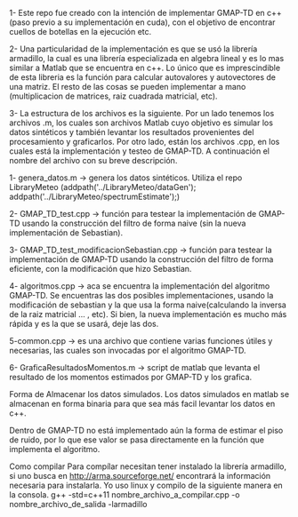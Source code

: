 1- Este repo fue creado con la intención de implementar GMAP-TD en c++ (paso previo a su implementación en cuda), con el objetivo de encontrar cuellos de botellas en la ejecución etc.

2- Una particularidad de la implementación es que se usó la librería armadillo, la cual es una librería especializada en algebra lineal y es lo mas similar a Matlab que se encuentra en c++. Lo único que es imprescindible de esta libreria es la función para calcular autovalores y autovectores de una matriz. El resto de las cosas se pueden implementar a mano (multiplicacion de matrices, raiz cuadrada matricial, etc).

3- La estructura de los archivos es la siguiente. Por un lado tenemos los archivos .m, los cuales son archivos Matlab cuyo objetivo es simular los datos sintéticos y también levantar los resultados provenientes del procesamiento y graficarlos. Por otro lado, están los archivos .cpp, en los cuales está la implementación y testeo de GMAP-TD. A continuación el nombre del archivo con su breve descripción.

   1- genera_datos.m -> genera los datos sintéticos. Utiliza el repo LibraryMeteo (addpath('../LibraryMeteo/dataGen'); addpath('../LibraryMeteo/spectrumEstimate');)

   2- GMAP_TD_test.cpp -> función para testear la implementación de GMAP-TD usando la construcción del filtro de forma naive (sin la nueva implementación de Sebastian).

   3- GMAP_TD_test_modificacionSebastian.cpp ->  función para testear la implementación de GMAP-TD usando la construcción del filtro de forma eficiente, con la modificación que hizo Sebastian.

   4- algoritmos.cpp -> aca se encuentra la implementación del algoritmo GMAP-TD. Se encuentras las dos posibles implementaciones, usando la modificación de sebastian y la que usa la forma naive(calculando la inversa de la raiz matricial ... , etc). Si bien, la nueva implementación es mucho más rápida y es la que se usará, deje las dos.  

   5-common.cpp -> es una archivo que contiene varias funciones útiles y necesarias, las cuales son invocadas por el algoritmo GMAP-TD.

   6- GraficaResultadosMomentos.m -> script de matlab que levanta el resultado de los momentos estimados por GMAP-TD y los grafica.

Forma de Almacenar los datos simulados.
 Los datos simulados en matlab se almacenan en forma binaria para que sea más facil levantar los datos en c++.	
 
 Dentro de GMAP-TD no está implementado aún la forma de estimar el piso de ruido, por lo que ese valor se pasa directamente en la función que implementa el algoritmo.
 
 Como compilar
    Para compílar necesitan tener instalado la librería armadillo, si uno busca en http://arma.sourceforge.net/ encontrará la información necesaria para instalarla. Yo uso linux y compilo de la siguiente manera
    en la consola.
    g++ -std=c++11 nombre_archivo_a_compilar.cpp -o nombre_archivo_de_salida -larmadillo
